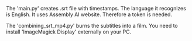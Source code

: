 The 'main.py' creates .srt file with timestamps. The language it recognizes is English. It uses Assembly AI website. Therefore a token is needed.

The 'combining_srt_mp4.py' burns the subtitles into a film. You need to install 'ImageMagick Display' externally on your PC.
 
 

